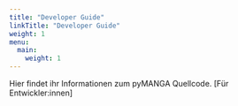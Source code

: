 ```yaml
---
title: "Developer Guide"
linkTitle: "Developer Guide"
weight: 1
menu:
  main:
    weight: 1
---
```

Hier findet ihr Informationen zum pyMANGA Quellcode. 
[Für Entwickler:innen]

